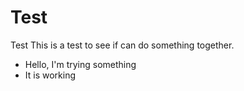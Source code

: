 # Test
Test
This is a test to see if can do something together.
 * Hello, I'm trying something
 * It is working
